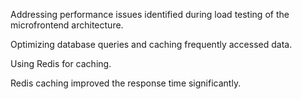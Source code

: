 Addressing performance issues identified during load testing of the microfrontend architecture.

Optimizing database queries and caching frequently accessed data.

Using Redis for caching.

Redis caching improved the response time significantly.
